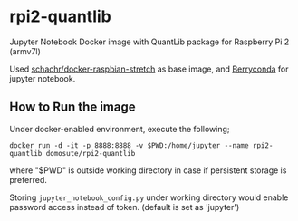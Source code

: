 # rpi2-quantlib
Jupyter Notebook Docker image with QuantLib package for Raspberry Pi 2 (armv7l)

Used [schachr/docker-raspbian-stretch](https://github.com/schachr/docker-raspbian-stretch) as base image, and [Berryconda](https://github.com/jjhelmus/berryconda) for jupyter notebook.

How to Run the image
------------
Under docker-enabled environment, execute the following;
```
docker run -d -it -p 8888:8888 -v $PWD:/home/jupyter --name rpi2-quantlib domosute/rpi2-quantlib
```
where "$PWD" is outside working directory in case if persistent storage is preferred.

Storing `jupyter_notebook_config.py` under working directory would enable password access instead of token. (default is set as 'jupyter')
